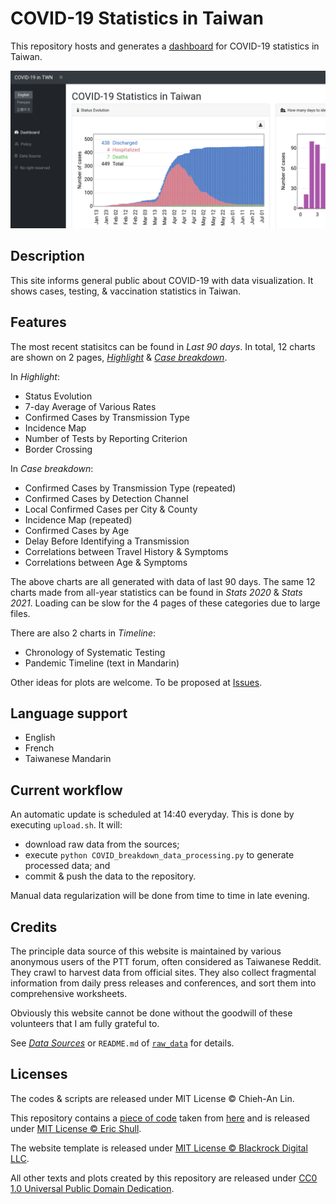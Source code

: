 COVID-19 Statistics in Taiwan
=============================

This repository hosts and generates a [dashboard](https://linc-tw.github.io/COVID_breakdown/index.html) for COVID-19 statistics in Taiwan.

![image](figures/screenshot.png)


Description
-----------

This site informs general public about COVID-19 with data visualization.
It shows cases, testing, & vaccination statistics in Taiwan.


Features
--------

The most recent statisitcs can be found in _Last 90 days_.
In total, 12 charts are shown on 2 pages, [_Highlight_](https://linc-tw.github.io/COVID_breakdown/index.html) & 
[_Case breakdown_](https://linc-tw.github.io/COVID_breakdown/latest_breakdown.html).

In _Highlight_:
- Status Evolution
- 7-day Average of Various Rates
- Confirmed Cases by Transmission Type
- Incidence Map
- Number of Tests by Reporting Criterion
- Border Crossing

In _Case breakdown_:
- Confirmed Cases by Transmission Type (repeated)
- Confirmed Cases by Detection Channel
- Local Confirmed Cases per City & County
- Incidence Map (repeated)
- Confirmed Cases by Age
- Delay Before Identifying a Transmission
- Correlations between Travel History & Symptoms
- Correlations between Age & Symptoms

The above charts are all generated with data of last 90 days.
The same 12 charts made from all-year statistics can be found in _Stats 2020_ & _Stats 2021_.
Loading can be slow for the 4 pages of these categories due to large files.

There are also 2 charts in _Timeline_:
- Chronology of Systematic Testing
- Pandemic Timeline (text in Mandarin)

Other ideas for plots are welcome. To be proposed at [Issues](https://github.com/Linc-tw/COVID_breakdown/issues).


Language support
----------------

- English
- French
- Taiwanese Mandarin


Current workflow
----------------

An automatic update is scheduled at 14:40 everyday.
This is done by executing `upload.sh`. It will:
- download raw data from the sources;
- execute `python COVID_breakdown_data_processing.py` to generate processed data; and
- commit & push the data to the repository.

Manual data regularization will be done from time to time in late evening.


Credits
-------

The principle data source of this website is 
maintained by various anonymous users of the PTT forum, often considered as Taiwanese Reddit. 
They crawl to harvest data from official sites. 
They also collect fragmental information from daily press releases and conferences, and sort them into comprehensive worksheets.

Obviously this website cannot be done without the goodwill of these volunteers that I am fully grateful to.

See [_Data Sources_](https://linc-tw.github.io/COVID_breakdown/data_source.html) or 
`README.md` of [`raw_data`](https://github.com/Linc-tw/COVID_breakdown/tree/master/raw_data)
for details.


Licenses
--------

The codes & scripts are released under MIT License © Chieh-An Lin.

This repository contains a [piece of code](https://github.com/Linc-tw/COVID_breakdown/blob/master/js/utility/saveSvgAsPng.js) 
taken from [here](https://github.com/exupero/saveSvgAsPng) and is released under [MIT License © Eric Shull](https://github.com/exupero/saveSvgAsPng/blob/gh-pages/LICENSE).

The website template is released under [MIT License © Blackrock Digital LLC](https://github.com/BlackrockDigital/startbootstrap-sb-admin/blob/gh-pages/LICENSE).

All other texts and plots created by this repository are released under [CC0 1.0 Universal Public Domain Dedication](https://creativecommons.org/publicdomain/zero/1.0/deed.en).

